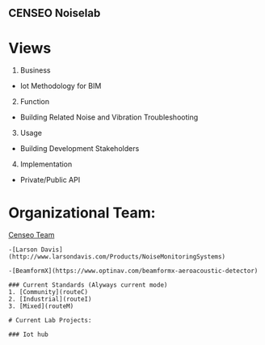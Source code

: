 ## CENSEO Noiselab
# Views
1. Business
- Iot Methodology for BIM

2. Function
- Building Related Noise and Vibration Troubleshooting

3. Usage
- Building Development Stakeholders

4. Implementation
- Private/Public API 

# Organizational Team:

[Censeo Team](https://www.censeo.design)

```
-[Larson Davis](http://www.larsondavis.com/Products/NoiseMonitoringSystems)

-[BeamformX](https://www.optinav.com/beamformx-aeroacoustic-detector)

### Current Standards (Alyways current mode)
1. [Community](routeC)
2. [Industrial](routeI)
3. [Mixed](routeM)

# Current Lab Projects:

### Iot hub

